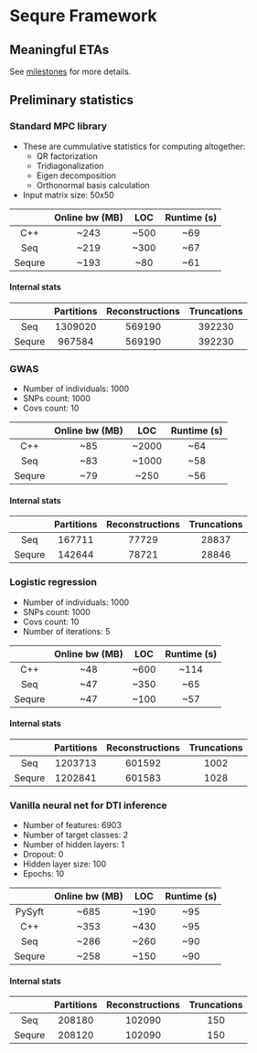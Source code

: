 # Sequre Framework

## Meaningful ETAs

See [milestones](https://github.com/0xTCG/sequre-framework/milestones?direction=asc&sort=due_date&state=open) for more details.

## Preliminary statistics

### Standard MPC library

- These are cummulative statistics for computing altogether:
  - QR factorization
  - Tridiagonalization
  - Eigen decomposition
  - Orthonormal basis calculation
- Input matrix size: 50x50

|        | Online bw (MB) |  LOC  | Runtime (s) |
|:------:|:--------------:|:-----:|:-----------:|
|   C++  |      ~243      |  ~500 |     ~69     |
|   Seq  |      ~219      |  ~300 |     ~67     |
| Sequre |      ~193      |  ~80  |     ~61     |

#### Internal stats

|        | Partitions | Reconstructions | Truncations |
|:------:|:----------:|:---------------:|:-----------:|
|   Seq  |  1309020   |      569190     |   392230    |
| Sequre |   967584   |      569190     |   392230    |

### GWAS

- Number of individuals: 1000
- SNPs count: 1000
- Covs count: 10

|        | Online bw (MB) |  LOC  | Runtime (s) |
|:------:|:--------------:|:-----:|:-----------:|
|   C++  |       ~85      | ~2000 |     ~64     |
|   Seq  |       ~83      | ~1000 |     ~58     |
| Sequre |       ~79      |  ~250 |     ~56     |

#### Internal stats

|        | Partitions | Reconstructions | Truncations |
|:------:|:----------:|:---------------:|:-----------:|
|   Seq  |   167711   |      77729      |   28837     |
| Sequre |   142644   |      78721      |   28846     |

### Logistic regression

- Number of individuals: 1000
- SNPs count: 1000
- Covs count: 10
- Number of iterations: 5

|        | Online bw (MB) |  LOC  | Runtime (s) |
|:------:|:--------------:|:-----:|:-----------:|
|   C++  |       ~48      |  ~600 |    ~114     |
|   Seq  |       ~47      |  ~350 |     ~65     |
| Sequre |       ~47      |  ~100 |     ~57     |

#### Internal stats

|        | Partitions | Reconstructions | Truncations |
|:------:|:----------:|:---------------:|:-----------:|
|   Seq  |   1203713  |      601592     |    1002     |
| Sequre |   1202841  |      601583     |    1028     |

### Vanilla neural net for DTI inference

- Number of features: 6903
- Number of target classes: 2
- Number of hidden layers: 1
- Dropout: 0
- Hidden layer size: 100
- Epochs: 10

|        | Online bw (MB) |  LOC  | Runtime (s) |
|:------:|:--------------:|:-----:|:-----------:|
| PySyft |      ~685      |  ~190 |     ~95     |
|   C++  |      ~353      |  ~430 |     ~95     |
|   Seq  |      ~286      |  ~260 |     ~90     |
| Sequre |      ~258      |  ~150 |     ~90     |

#### Internal stats

|        | Partitions | Reconstructions | Truncations |
|:------:|:----------:|:---------------:|:-----------:|
|   Seq  |   208180   |      102090     |     150     |
| Sequre |   208120   |      102090     |     150     |
